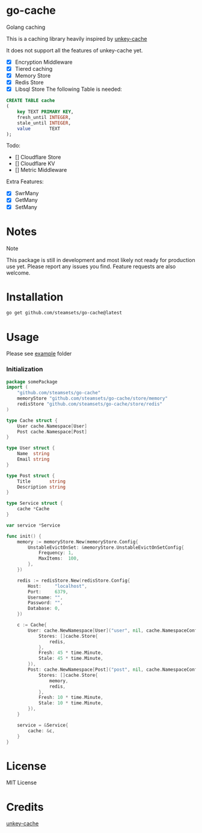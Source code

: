 # go-cache

Golang caching

This is a caching library heavily inspired by [unkey-cache](https://www.npmjs.com/package/@unkey/cache)

It does not support all the features of unkey-cache yet.

- [x] Encryption Middleware
- [x] Tiered caching
- [x] Memory Store
- [x] Redis Store
- [x] Libsql Store
      The following Table is needed:

```sql
CREATE TABLE cache
(
    key TEXT PRIMARY KEY,
    fresh_until INTEGER,
    stale_until INTEGER,
    value       TEXT
);
```

Todo:

- [] Cloudflare Store
- [] Cloudflare KV
- [] Metric Middleware

Extra Features:

- [x] SwrMany
- [x] GetMany
- [x] SetMany

# Notes

> [!NOTE]
> This package is still in development and most likely not ready for production use yet.
> Please report any issues you find.
> Feature requests are also welcome.

# Installation

```bash
go get github.com/steamsets/go-cache@latest
```

# Usage

Please see [example](https://github.com/steamsets/go-cache/tree/main/example) folder

### Initialization

```go
package somePackage
import (
	"github.com/steamsets/go-cache"
	memoryStore "github.com/steamsets/go-cache/store/memory"
	redisStore "github.com/steamsets/go-cache/store/redis"
)

type Cache struct {
	User cache.Namespace[User]
	Post cache.Namespace[Post]
}

type User struct {
	Name  string
	Email string
}

type Post struct {
	Title       string
	Description string
}

type Service struct {
	cache *Cache
}

var service *Service

func init() {
	memory := memoryStore.New(memoryStore.Config{
		UnstableEvictOnSet: &memoryStore.UnstableEvictOnSetConfig{
			Frequency: 1,
			MaxItems:  100,
		},
	})

	redis := redisStore.New(redisStore.Config{
		Host:     "localhost",
		Port:     6379,
		Username: "",
		Password: "",
		Database: 0,
	})

	c := Cache{
		User: cache.NewNamespace[User]("user", nil, cache.NamespaceConfig{
			Stores: []cache.Store{
				redis,
			},
			Fresh: 45 * time.Minute,
			Stale: 45 * time.Minute,
		}),
		Post: cache.NewNamespace[Post]("post", nil, cache.NamespaceConfig{
			Stores: []cache.Store{
				memory,
				redis,
			},
			Fresh: 10 * time.Minute,
			Stale: 10 * time.Minute,
		}),
	}

	service = &Service{
		cache: &c,
	}
}
```

# License

MIT License

# Credits

[unkey-cache](https://www.npmjs.com/package/@unkey/cache)
